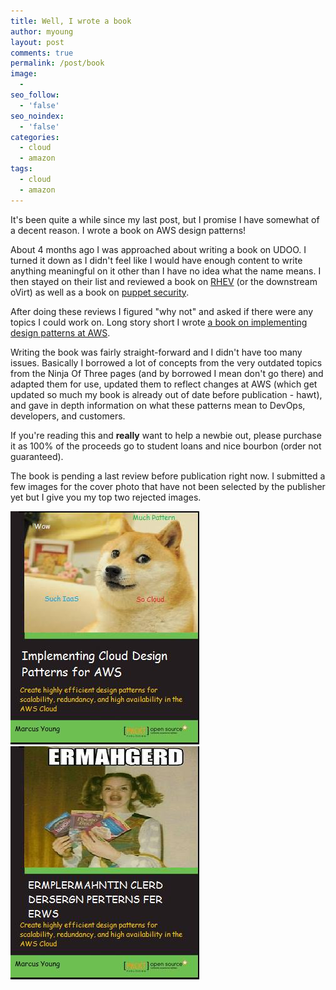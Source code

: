 ```yaml
---
title: Well, I wrote a book
author: myoung
layout: post
comments: true
permalink: /post/book
image:
  - 
seo_follow:
  - 'false'
seo_noindex:
  - 'false'
categories:
  - cloud
  - amazon
tags:
  - cloud
  - amazon
---
```


It's been quite a while since my last post, but I promise I have somewhat of a decent reason. I wrote a book on AWS design patterns!<!-- more -->

About 4 months ago I was approached about writing a book on UDOO. I turned it down as I didn't feel like I would have enough content to write anything meaningful on it other than I have no idea what the name means. I then stayed on their list and reviewed a book on [RHEV](https://www.packtpub.com/virtualization-and-cloud/getting-started-red-hat-enterprise-virtualization) (or the downstream oVirt) as well as a book on [puppet security](https://www.packtpub.com/networking-and-servers/learning-puppet-security).

After doing these reviews I figured "why not" and asked if there were any topics I could work on. Long story short I wrote [a book on implementing design patterns at AWS](https://www.packtpub.com/web-development/implementing-cloud-design-patterns-aws). 

Writing the book was fairly straight-forward and I didn't have too many issues. Basically I borrowed a lot of concepts from the very outdated topics from the Ninja Of Three pages (and by borrowed I mean don't go there) and adapted them for use, updated them to reflect changes at AWS (which get updated so much my book is already out of date before publication - hawt), and gave in depth information on what these patterns mean to DevOps, developers, and customers.

If you're reading this and **really** want to help a newbie out, please purchase it as 100% of the proceeds go to student loans and nice bourbon (order not guaranteed).

The book is pending a last review before publication right now. I submitted a few images for the cover photo that have not been selected by the publisher yet but I give you my top two rejected images.

<img src="/images/book.jpg"/><img src="/images/book-alt.jpg"/>
